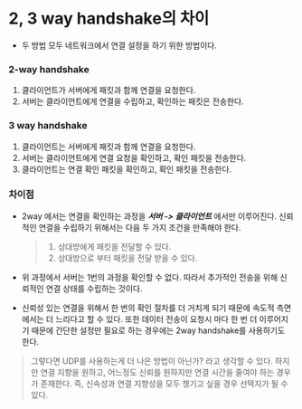 # 2, 3 way handshake의 차이
- 두 방법 모두 네트워크에서 연결 설정을 하기 위한 방법이다.

### 2-way handshake
1. 클라이언트가 서버에게 패킷과 함께 연결을 요청한다.
2. 서버는 클라이언트에게 연결을 수립하고, 확인하는 패킷은 전송한다.

### 3 way handshake
1. 클라이언트는 서버에게 패킷과 함께 연결을 요청한다.
2. 서버는 클라이언트에게 연결 요청을 확인하고, 확인 패킷을 전송한다.
3. 클라이언트는 연결 확인 패킷을 확인하고, 확인 패킷을 전송한다.

### 차이점
- 2way 에서는 연결을 확인하는 과정을 ***서버 -> 클라이언트*** 에서만 이루어진다. 신뢰적인 연결을 수립하기 위해서는 다음 두 가지 조건을 만족해야 한다.
    >1. 상대방에게 패킷을 전달할 수 있다.
    >2. 상대방으로 부터 패킷을 전달 받을 수 있다.

- 위 과정에서 서버는 1번의 과정을 확인할 수 없다. 따라서 추가적인 전송을 위해 신뢰적인 연결 상태를 수립하는 것이다.
- 신뢰성 있는 연결을 위해서 한 번의 확인 절차를 더 거치게 되기 때문에 속도적 측면에서는 더 느리다고 할 수 있다. 또한 데이터 전송이 요청시 마다 한 번 더 이루어지기 때문에 간단한 설정만 필요로 하는 경우에는 2way handshake를 사용하기도 한다.
> 그렇다면 UDP를 사용하는게 더 나은 방법이 아닌가? 라고 생각할 수 있다. 하지만 연결 지향을 원하고, 어느정도 신뢰를 원하지만 연결 시간을 줄여야 하는 경우가 존재한다. 즉, 신속성과 연결 지향성을 모두 챙기고 싶을 경우 선택지가 될 수 있다.